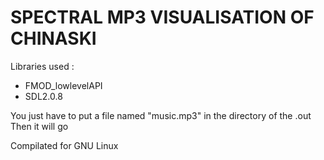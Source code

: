 # SPECTRAL MP3 VISUALISATION OF CHINASKI

Libraries used : 
* FMOD_lowlevelAPI
* SDL2.0.8

You just have to put a file named "music.mp3" in the directory of the .out
Then it will go

Compilated for GNU Linux



